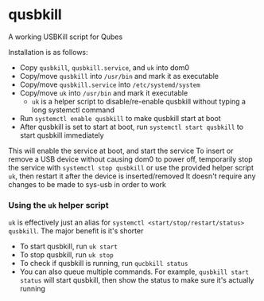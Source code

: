 # qusbkill

A working USBKill script for Qubes

Installation is as follows:

- Copy `qusbkill`, `qusbkill.service`, and `uk` into dom0
- Copy/move `qusbkill` into `/usr/bin` and mark it as executable
- Copy/move `qusbkill.service` into `/etc/systemd/system`
- Copy/move `uk` into `/usr/bin` and mark it executable
  - `uk` is a helper script to disable/re-enable qusbkill without typing a long systemctl command
- Run `systemctl enable qusbkill` to make qusbkill start at boot
- After qusbkill is set to start at boot, run `systemctl start qusbkill` to start qusbkill immediately

This will enable the service at boot, and start the service
To insert or remove a USB device without causing dom0 to power off, temporarily stop the service with `systemctl stop qusbkill` or use the provided helper script `uk`, then restart it after the device is inserted/removed
It doesn't require any changes to be made to sys-usb in order to work

### Using the `uk` helper script

`uk` is effectively just an alias for `systemctl <start/stop/restart/status> qusbkill`. The major benefit is it's shorter

- To start qusbkill, run `uk start`
- To stop qusbkill, run `uk stop`
- To check if qusbkill is running, run `qucbkill status`
- You can also queue multiple commands. For example, `qusbkill start status` will start qusbkill, then show the status to make sure it's actually running
